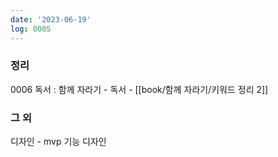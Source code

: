 ```yaml
---
date: '2023-06-19'
log: 0005
---
```

### 정리

0006 독서 : 함께 자라기
	- 독서
	- [[book/함께 자라기/키워드 정리 2]]


### 그 외

디자인
	- mvp 기능 디자인